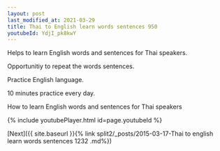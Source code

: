 ```yaml
---
layout: post
last_modified_at: 2021-03-29
title: Thai to English learn words sentences 950 
youtubeId: YdjI_pk8kwY
---
```

 
 
Helps to learn English words and sentences for Thai speakers.

Opportunitiy to repeat the words sentences. 

Practice English language. 
 
10 minutes practice every day. 
 
How to learn English words and sentences for Thai speakers 
 
{% include youtubePlayer.html id=page.youtubeId %}
 
 
[Next]({{ site.baseurl }}{% link  split2/_posts/2015-03-17-Thai to english learn words sentences 1232 .md%})
 
